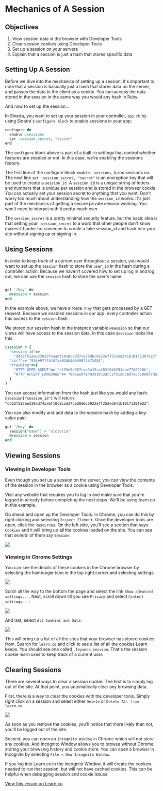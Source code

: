 # Mechanics of A Session

## Objectives

1.  View session data in the browser with Developer Tools
2. Clear session cookies using Developer Tools
3. Set up a session on your servers
4. Explain that a session is just a hash that stores specific data


## Setting Up A Session

Before we dive into the mechanics of setting up a session, it's important to note that a session is basically just a hash that stores data on the server, and passes the data to the client as a cookie. You can access the data stored in the session in the same way you would any hash in Ruby.


And now to set up the session...

In Sinatra, you want to set up your session in your controller, `app.rb` by using Sinatra's `configure block` to enable sessions in your app:

```ruby
configure do
  enable :sessions
  set :session_secret, "secret"
end
```

The `configure` block above is part of a built-in settings that control whether features are enabled or not. In this case, we're enabling the sessions feature.

The first line of the configure block `enable: sessions`, turns sessions on. The next line `set :session_secret, "secret"` is an encryption key that will be used to create a `session_id`. A `session_id` is a unique string of letters and numbers that is unique per session and is stored in the browser cookie. You can actually set your session secret to anything that you want. Don't worry too much about understanding how the `session_id` works. It's just part of the mechanics of getting a secure private session working. You won't need to interact with it pretty much ever.

The `session_secret` is a pretty minimal security feature, but the basic idea is that setting your `:session_secret` to a word that other people don't know makes it harder for someone to create a fake session_id and hack into your site without signing up or signing in.

## Using Sessions

In order to keep track of a current user throughout a session, you would want to set up the `session` hash to store the `user_id` in the hash during a controller action. Because we haven't covered how to set up log in and log out, we can use the `session` hash to store the user's name:

```ruby

get '/hey' do 
  @session = session
end
```

In the example above, we have a route `/hey` that gets processed by a GET request. Because we enabled sessions in our app, every controller action has access to the `session` hash.

We stored our session hash in the instance variable `@session` so that our views will have access to the session data. In this case `@session` looks like this:

```ruby
@session = {
  "session_id"=>  
    "dd32f512ee239ad74aa6f10c8cad37ce28d6c6922eff252ed641b1017130fe22", 
  "csrf"=> "040e9777d4dfae03bb1e6498f2a75482", 
  "tracking"=>{ 
    "HTTP_USER_AGENT"=> "e193e9e937caa9a19ca483f046281aae77d2216b", 
    "HTTP_ACCEPT_LANGUAGE"=> "66eae971492938c2dcc2fb1ddc8d7ec3196037da"
  }
}
```

You can access information from the hash just like you would any hash. `@session["session_id"]` will return `"dd32f512ee239ad74aa6f10c8cad37ce28d6c6922eff252ed641b1017130fe22"`.

You can also modify and add data to the session hash by adding a key-value pair:

```ruby
get '/hey' do 
  session["name"] = "Victoria"
  @session = session
end
```


## Viewing Sessions

### Viewing in Developer Tools

Even though you set up a session on the server, you can view the contents of the session in the browser as a cookie using Developer Tools.

Visit any website that requires you to log in and make sure that you're logged in already before completing the next steps. We'll be using learn.co in this example.

Go ahead and open up the Developer Tools. In Chrome, you can do this by right clicking and selecting `Inspect Element`. Once the developer tools are open, click the `Resources`. On the left side, you'll see a section that says `Cookies` and it will bring up all the cookies loaded on the site. You can see that several of them say `Session`.

<img src="https://s3.amazonaws.com/learn-verified/browser-cookies.png">

### Viewing in Chrome Settings

You can see the details of these cookies in the Chrome browser by selecting the hamburger icon in the top right corner and selecting settings:

<img src="https://s3.amazonaws.com/learn-verified/chrome-settings.png">

Scroll all the way to the bottom the page and select the link `Show advanced settings...`. Next, scroll down till you see `Privacy` and select `Content settings...`:

<img src="https://s3.amazonaws.com/learn-verified/privacy-content-settings.png">

And last, select `All Cookies and Data`:

<img src="https://s3.amazonaws.com/learn-verified/all-cookies-data.png">

This will bring up a list of all the sites that your browser has stored cookies from. Search for `learn.co` and click to see a list of all the cookies Learn keeps. You should see one called `_feyonce_session`. That's the session cookie learn uses to keep track of a current user.

## Clearing Sessions

There are several ways to clear a session cookie. The first is to simply log out of the site. At that point, you automatically clear any browsing data. 

First, there is a way to clear the cookies with the developer tools. Simply right click on a session and select either `Delete` or `Delete All from learn.co`

<img src="https://s3.amazonaws.com/learn-verified/clear-cookies.png">

As soon as you remove the cookies, you'll notice that more likely than not, you'll be logged out of the site.

Second, you can open an `Incognito Window` in Chrome which will not store any cookies. And Incognito Window allows you to browse without Chrome storing your browsing history and cookie store. You can open a browser in Incognito by selecting `File < New Incognito Window`. 

If you log into Learn.co in the Incognito Window, it will create the cookies needed to run that session, but will not have cached cookies. This can be helpful when debugging session and cookie issues.





<a href='https://learn.co/lessons/sinatra-mechanics-of-sessions-readme' data-visibility='hidden'>View this lesson on Learn.co</a>

